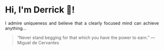 # Hi, I'm Derrick 👋!
<p align="justify">I admire uniqueness and believe that a clearly focused mind can achieve anything...</p> 
<!-- #quote-start -->
<blockquote>&ldquo;Never stand begging for that which you have the power to earn.&rdquo; &mdash; <footer>Miguel de Cervantes</footer></blockquote>
<!-- #quote-end -->

